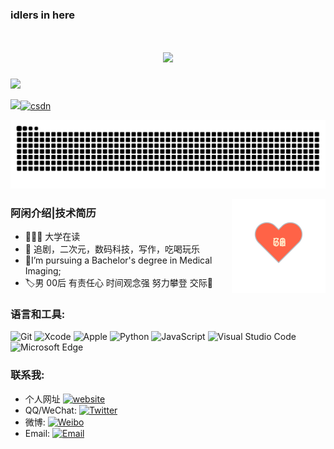 ### idlers in here

<!-- 打字特效 -->

<h1 align="center"> <a href="https://sunguoqi.com/"> <img src="https://readme-typing-svg.herokuapp.com/?lines=console.log(%22Hello%2C%20World!%22);平淡日子里，泛着光✨&center=true&size=27"> </a> </h1>

![](https://i.giphy.com/media/WUTywPPYZpdDChyBaZ/giphy.webp)

<a href="https://idlers.github.io/"><img src="https://img.shields.io/badge/%E9%98%BF%E9%97%B2Blog-%E4%B8%AA%E4%BA%BA%E5%8D%9A%E5%AE%A2-blue"></a><a href="https://www.yuque.com/g/u553866/ix3o6g/collaborator/join?token=lHeuohjYjYEFhu2f"><img src="https://img.shields.io/badge/%E8%AF%AD%E9%9B%80-%E7%9F%A5%E8%AF%86%E5%BA%93-green" alt="csdn"></a>

![](https://raw.githubusercontent.com/L1cardo/L1cardo/main/assets/github-contribution-grid-snake.svg)

<a href="https://github.com/L1cardo/iBeats"><img align="right" width="150px" src="https://raw.githubusercontent.com/L1cardo/iBeats/main/files/heart.svg"/></a>

### **阿闲介绍|技术简历**

- 👨🏽‍💻 大学在读
- 🤔 追剧，二次元，数码科技，写作，吃喝玩乐
- 💼I’m pursuing a Bachelor's degree in Medical Imaging;
- 🏷️男 00后 有责任心 时间观念强 努力攀登 交际🐂

### 语言和工具:

![Git](https://img.shields.io/badge/Git-F05032?style=flat-square&logo=Git&logoColor=white)
![Xcode](https://img.shields.io/badge/Xcode-1575F9?style=flat-square&logo=Xcode&logoColor=white)
![Apple](https://img.shields.io/badge/iPhone_and_MacBook-999999?style=flat-square&logo=Apple&logoColor=white)
![Python](https://img.shields.io/badge/Python-3776AB?style=flat-square&logo=Python&logoColor=white)
![JavaScript](https://img.shields.io/badge/JavaScript-F7DF1E?style=flat-square&logo=JavaScript&logoColor=white)
![Visual Studio Code](https://img.shields.io/badge/Visual_Studio_Code-007ACC?style=flat-square&logo=Visual-Studio-Code&logoColor=white)
![Microsoft Edge](https://img.shields.io/badge/Microsoft_Edge-0078D7?style=flat-square&logo=Microsoft-Edge&logoColor=white)

### 联系我:

- 个人网址 [![website](https://img.shields.io/badge/https://licardo.cn-3693F3?style=flat-square&logo=icloud&logoColor=white)](https://licardo.cn)
- QQ/WeChat: [![Twitter](https://img.shields.io/badge/@AlbertAbdilim-1DA1F2?style=flat-square&logo=twitter&logoColor=white)](https://twitter.com/AlbertAbdilim) 
- 微博: [![Weibo](https://img.shields.io/badge/@Albert__Abdilim-E6162D?style=flat-square&logo=sina-weibo&logoColor=white)](https://weibo.com/1935602951)
- Email: [![Email](https://img.shields.io/badge/albert.abdilim@foxmail.com-D14836?style=flat-square&logo=gmail&logoColor=white)](mailto:albert.abdilim@foxmail.com)
